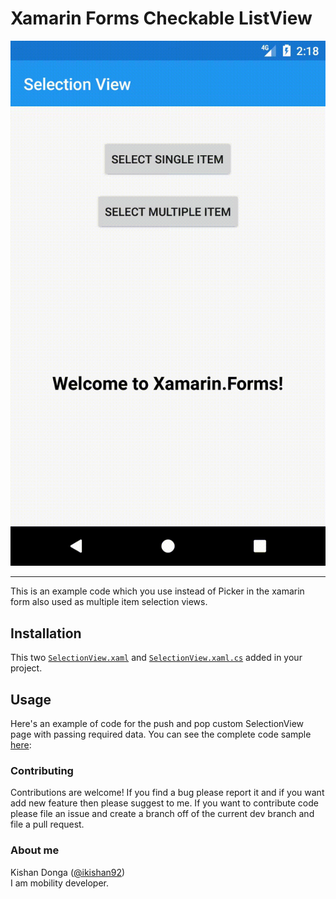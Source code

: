 # Xamarin Forms Checkable ListView

![](Screenshots/demo.gif)

***

This is an example code which you use instead of Picker in the xamarin form also used as multiple item selection views.

## Installation

This two [`SelectionView.xaml`](Xamarin-CheckableListView/XamCheckableListView/XamCheckableListView/View/SelectionView.xaml) and [`SelectionView.xaml.cs`](Xamarin-CheckableListView/XamCheckableListView/XamCheckableListView/View/SelectionView.xaml.cs) added in your project. 

## Usage

Here's an example of code for the push and pop custom SelectionView page with passing required data. 
You can see the complete code sample [here](Xamarin-CheckableListView/XamCheckableListView/XamCheckableListView/View/MainPage.xaml.cs):

### Contributing

Contributions are welcome! If you find a bug please report it and if you want add new feature then please suggest to me. If you want to contribute code please file an issue and create a branch off of the current dev branch and file a pull request.

### About me

Kishan Donga ([@ikishan92](https://twitter.com/ikishan92))  
I am mobility developer.
